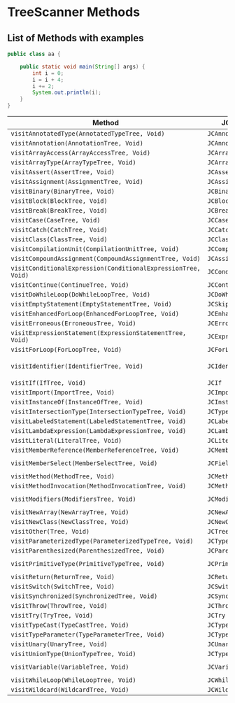 # TreeScanner Methods

## List of Methods with examples

```java
public class aa {

    public static void main(String[] args) {
        int i = 0;
        i = i + 4;
        i += 2;
        System.out.println(i);
    }
}
```



| **Method**                                                   | **JC equivalent**       | **Example**s                                |
| ------------------------------------------------------------ | ----------------------- | ------------------------------------------- |
| `visitAnnotatedType(AnnotatedTypeTree, Void)`                | `JCAnnotatedType`       |                                             |
| `visitAnnotation(AnnotationTree, Void)`                      | `JCAnnotation`          |                                             |
| `visitArrayAccess(ArrayAccessTree, Void)`                    | `JCArrayAccess`         |                                             |
| `visitArrayType(ArrayTypeTree, Void)`                        | `JCArrayTypeTree`       | `String[]`                                  |
| `visitAssert(AssertTree, Void)`                              | `JCAssert`              |                                             |
| `visitAssignment(AssignmentTree, Void)`                      | `JCAssign`              | `i = i + 2`                                 |
| `visitBinary(BinaryTree, Void)`                              | `JCBinary`              | `i + 4`                                     |
| `visitBlock(BlockTree, Void)`                                | `JCBlock`               |                                             |
| `visitBreak(BreakTree, Void)`                                | `JCBreak`               |                                             |
| `visitCase(CaseTree, Void)`                                  | `JCCase`                |                                             |
| `visitCatch(CatchTree, Void)`                                | `JCCatch`               |                                             |
| `visitClass(ClassTree, Void)`                                | `JCClassDecl`           |                                             |
| `visitCompilationUnit(CompilationUnitTree, Void)`            | `JCCompilationUnit`     |                                             |
| `visitCompoundAssignment(CompoundAssignmentTree, Void)`      | `JCAssignOp`            | `i += 2`                                    |
| `visitConditionalExpression(ConditionalExpressionTree, Void)` | `JCConditional`         |                                             |
| `visitContinue(ContinueTree, Void)`                          | `JCContinue`            |                                             |
| `visitDoWhileLoop(DoWhileLoopTree, Void)`                    | `JCDoWhileLoop`         |                                             |
| `visitEmptyStatement(EmptyStatementTree, Void)`              | `JCSkip`                |                                             |
| `visitEnhancedForLoop(EnhancedForLoopTree, Void)`            | `JCEnhancedForLoop`     |                                             |
| `visitErroneous(ErroneousTree, Void)`                        | `JCErroneous`           |                                             |
| `visitExpressionStatement(ExpressionStatementTree, Void)`    | `JCExpressionStatement` | `i = i + 2;` <br />`System.out.println(i);` |
| `visitForLoop(ForLoopTree, Void)`                            | `JCForLoop`             |                                             |
| `visitIdentifier(IdentifierTree, Void)`                      | `JCIdent`               | `System`<br /> `i`<br /> `String`           |
| `visitIf(IfTree, Void)`                                      | `JCIf`                  |                                             |
| `visitImport(ImportTree, Void)`                              | `JCImport`              |                                             |
| `visitInstanceOf(InstanceOfTree, Void)`                      | `JCInstanceOf`          |                                             |
| `visitIntersectionType(IntersectionTypeTree, Void)`          | `JCTypeIntersection`    |                                             |
| `visitLabeledStatement(LabeledStatementTree, Void)`          | `JCLabeledStatement`    |                                             |
| `visitLambdaExpression(LambdaExpressionTree, Void)`          | `JCLambda`              |                                             |
| `visitLiteral(LiteralTree, Void)`                            | `JCLiteral`             | `2`                                         |
| `visitMemberReference(MemberReferenceTree, Void)`            | `JCMemberReference`     |                                             |
| `visitMemberSelect(MemberSelectTree, Void)`                  | `JCFieldAccess`         | `System.out.println`<br />`System.out`      |
| `visitMethod(MethodTree, Void)`                              | `JCMethodDecl`          |                                             |
| `visitMethodInvocation(MethodInvocationTree, Void)`          | `JCMethodInvocation`    | `System.out.println(i)`                     |
| `visitModifiers(ModifiersTree, Void)`                        | `JCModifiers`           | `public`<br /> `static`                     |
| `visitNewArray(NewArrayTree, Void)`                          | `JCNewArray`            |                                             |
| `visitNewClass(NewClassTree, Void)`                          | `JCNewClass`            |                                             |
| `visitOther(Tree, Void)`                                     | `JCTree`                |                                             |
| `visitParameterizedType(ParameterizedTypeTree, Void)`        | `JCTypeApply`           |                                             |
| `visitParenthesized(ParenthesizedTree, Void)`                | `JCParens`              |                                             |
| `visitPrimitiveType(PrimitiveTypeTree, Void)`                | `JCPrimitiveTypeTree`   | `void`<br /> `int`                          |
| `visitReturn(ReturnTree, Void)`                              | `JCReturn`              |                                             |
| `visitSwitch(SwitchTree, Void)`                              | `JCSwitch`              |                                             |
| `visitSynchronized(SynchronizedTree, Void)`                  | `JCSynchronized`        |                                             |
| `visitThrow(ThrowTree, Void)`                                | `JCThrow`               |                                             |
| `visitTry(TryTree, Void)`                                    | `JCTry`                 |                                             |
| `visitTypeCast(TypeCastTree, Void)`                          | `JCTypeCast`            |                                             |
| `visitTypeParameter(TypeParameterTree, Void)`                | `JCTypeParameter`       |                                             |
| `visitUnary(UnaryTree, Void)`                                | `JCUnary`               |                                             |
| `visitUnionType(UnionTypeTree, Void)`                        | `JCTypeUnion`           |                                             |
| `visitVariable(VariableTree, Void)`                          | `JCVariableDecl`        | `int i = 0`<br /> `String[] args`           |
| `visitWhileLoop(WhileLoopTree, Void)`                        | `JCWhileLoop`           |                                             |
| `visitWildcard(WildcardTree, Void)`                          | `JCWildcard`            |                                             |